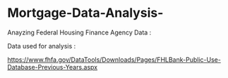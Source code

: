 # Mortgage-Data-Analysis-

Anayzing Federal Housing Finance Agency Data :

Data used for analysis : 

https://www.fhfa.gov/DataTools/Downloads/Pages/FHLBank-Public-Use-Database-Previous-Years.aspx
